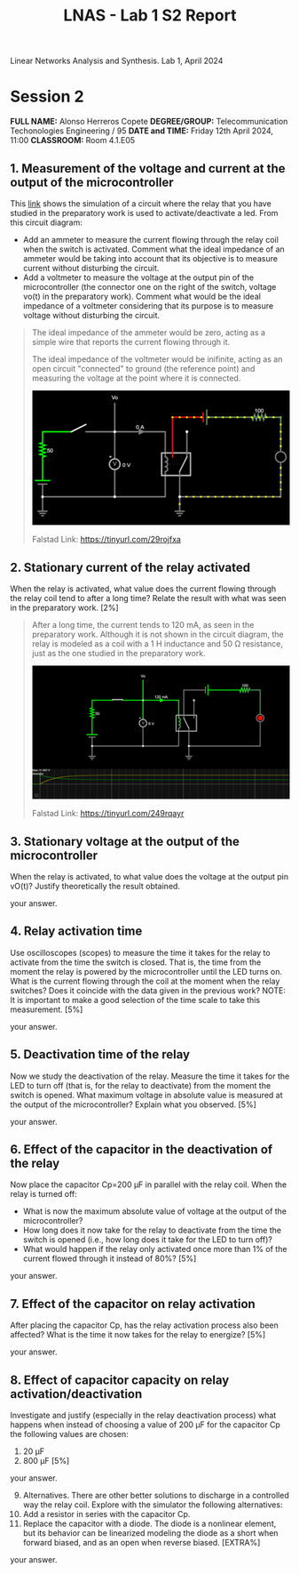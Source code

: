 ﻿---
title: LNAS - Lab 1 S2 Report
---

<style>
:root {
    --markdown-font-family: "Times New Roman", Times, serif;
    --markdown-font-size: 10.5pt;
    --vscode-textBlockQuote-border: #9599e1;
}
</style>

<p class="supt1 center">Linear Networks Analysis and Synthesis. Lab 1, April 2024</p>

# Session 2

**FULL NAME:** Alonso Herreros Copete
**DEGREE/GROUP:** Telecommunication Techonologies Engineering / 95
**DATE and TIME:** Friday 12th April 2024, 11:00
**CLASSROOM:** Room 4.1.E05

## 1. Measurement of the voltage and current at the output of the microcontroller

This [link](https://tinyurl.com/28rkgpau) shows the simulation of a circuit where the relay that you have
studied in the preparatory work is used to activate/deactivate a led. From this circuit diagram:

* Add an ammeter to measure the current flowing through the relay coil when the switch is activated. Comment
  what the ideal impedance of an ammeter would be taking into account that its objective is to measure current
  without disturbing the circuit.
* Add a voltmeter to measure the voltage at the output pin of the microcontroller (the connector one on the
  right of the switch, voltage vo(t) in the preparatory work). Comment what would be the ideal impedance of a
  voltmeter considering that its purpose is to measure voltage without disturbing the circuit.

> The ideal impedance of the ammeter would be zero, acting as a simple wire that reports the current flowing
> through it.
>
> The ideal impedance of the voltmeter would be inifinite, acting as an open circuit "connected" to ground
> (the reference point) and measuring the voltage at the point where it is connected.
>
> ![alt text](img/fig_2.2.1.1.png)
>
> <p class="caption center">
> Falstad Link: <a href="https://tinyurl.com/29rojfxa">https://tinyurl.com/29rojfxa</a>
> </p>

## 2. Stationary current of the relay activated
When the relay is activated, what value does the current flowing through the relay coil tend to after a long
time? Relate the result with what was seen in the preparatory work. [2%]

> After a long time, the current tends to 120 mA, as seen in the preparatory work. Although it is not shown in
> the circuit diagram, the relay is modeled as a coil with a 1 H inductance and 50 Ω resistance, just as the
> one studied in the preparatory work.
>
> ![alt text](img/fig_2.2.2.1.png)
>
> <p class="caption center">
> Falstad Link: <a href="https://tinyurl.com/249rqayr">https://tinyurl.com/249rqayr</a>
> </p>

## 3. Stationary voltage at the output of the microcontroller
When the relay is activated, to what value does the voltage at the output pin vO(t)? Justify theoretically the
result obtained.

<!-- TODO: Insert the screenshot(s) here and, optionally, the link(s). -->

<!-- TODO: Insert here the explanation of what is observed in the screenshot and the reasoning of -->
your answer.

## 4. Relay activation time
Use oscilloscopes (scopes) to measure the time it takes for the relay to activate from the time the switch is closed. That is, the time from the moment the relay is powered by the microcontroller until the LED turns on.
What is the current flowing through the coil at the moment when the relay switches? Does it coincide with the data given in the previous work?
NOTE: It is important to make a good selection of the time scale to take this measurement.
[5%]

<!-- TODO: Insert the screenshot(s) here and, optionally, the link(s). -->

<!-- TODO: Insert here the explanation of what is observed in the screenshot and the reasoning of -->
your answer.

## 5. Deactivation time of the relay
Now we study the deactivation of the relay. Measure the time it takes for the LED to turn off (that is, for the relay to deactivate) from the moment the switch is opened.
What maximum voltage in absolute value is measured at the output of the microcontroller?
Explain what you observed.
[5%]

<!-- TODO: Insert the screenshot(s) here and, optionally, the link(s). -->

<!-- TODO: Insert here the explanation of what is observed in the screenshot and the reasoning of -->
your answer.

## 6. Effect of the capacitor in the deactivation of the relay
Now place the capacitor Cp=200 µF in parallel with the relay coil. When the relay is turned off:
* What is now the maximum absolute value of voltage at the output of the microcontroller?
* How long does it now take for the relay to deactivate from the time the switch is opened (i.e., how long does it take for the LED to turn off)?
* What would happen if the relay only activated once more than 1% of the current flowed through it instead of 80%?
[5%]

<!-- TODO: Insert the screenshot(s) here and, optionally, the link(s). -->

<!-- TODO: Insert here the explanation of what is observed in the screenshot and the reasoning of -->
your answer.

## 7. Effect of the capacitor on relay activation
After placing the capacitor Cp, has the relay activation process also been affected?
What is the time it now takes for the relay to energize?
[5%]

<!-- TODO: Insert the screenshot(s) here and, optionally, the link(s). -->

<!-- TODO: Insert here the explanation of what is observed in the screenshot and the reasoning of -->
your answer.

## 8. Effect of capacitor capacity on relay activation/deactivation
Investigate and justify (especially in the relay deactivation process) what happens
when instead of choosing a value of 200 µF for the capacitor Cp the following values ​​are chosen:
1. 20 µF
2. 800 µF
[5%]

<!-- TODO: Insert the screenshot(s) here and, optionally, the link(s). -->

<!-- TODO: Insert here the explanation of what is observed in the screenshot and the reasoning of -->
your answer.

9. Alternatives.
There are other better solutions to discharge in a controlled way the relay coil.
Explore with the simulator the following alternatives:
1. Add a resistor in series with the capacitor Cp.
2. Replace the capacitor with a diode. The diode is a nonlinear element, but its behavior can be linearized modeling the diode as a short when forward biased, and as an open when reverse biased.
[EXTRA%]

<!-- TODO: Insert the screenshot(s) here and, optionally, the link(s). -->

<!-- TODO: Insert here the explanation of what is observed in the screenshot and the reasoning of -->
your answer.